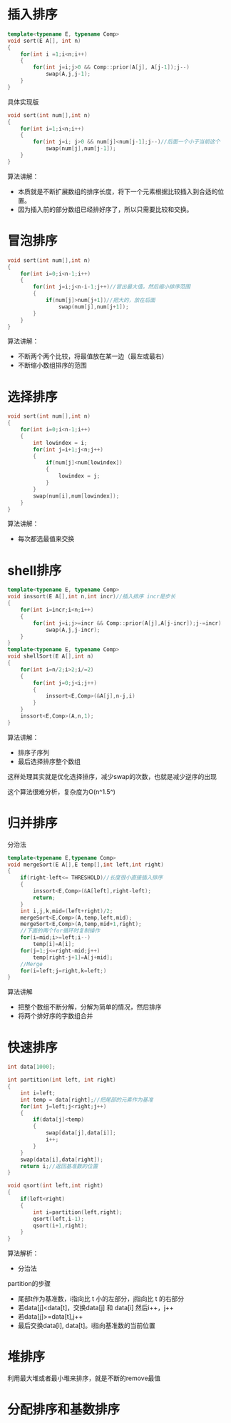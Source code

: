 # 插入排序

```c++
template<typename E, typename Comp>
void sort(E A[], int n)
{
    for(int i =1;i<n;i++)
    {
        for(int j=i;j>0 && Comp::prior(A[j], A[j-1]);j--)
            swap(A,j,j-1);
	}
}
```

具体实现版

```c++
void sort(int num[],int n)
{
    for(int i=1;i<n;i++)
    {
        for(int j=i; j>0 && num[j]<num[j-1];j--)//后面一个小于当前这个
            swap(num[j],num[j-1]);
    }
}
```

算法讲解：

- 本质就是不断扩展数组的排序长度，将下一个元素根据比较插入到合适的位置。
- 因为插入前的部分数组已经排好序了，所以只需要比较和交换。



# 冒泡排序

```c++
void sort(int num[],int n)
{
    for(int i=0;i<n-1;i++)
    {
        for(int j=i;j<n-i-1;j++)//冒出最大值，然后缩小排序范围
        {
            if(num[j]>num[j+1])//把大的，放在后面
                swap(num[j],num[j+1]);
        }
    }
}
```

算法讲解：

- 不断两个两个比较，将最值放在某一边（最左或最右）
- 不断缩小数组排序的范围



# 选择排序

```c++
void sort(int num[],int n)
{
    for(int i=0;i<n-1;i++)
    {
        int lowindex = i;
        for(int j=i+1;j<n;j++)
        {
            if(num[j]<num[lowindex])
            {
                lowindex = j;
			}
		}
        swap(num[i],num[lowindex]);
    }
}
```

算法讲解：

- 每次都选最值来交换



# shell排序

```c++
template<typename E, typename Comp>
void inssort(E A[],int n,int incr)//插入排序 incr是步长
{
    for(int i=incr;i<n;i++)
    {
        for(int j=i;j>=incr && Comp::prior(A[j],A[j-incr]);j-=incr)
            swap(A,j,j-incr);
	}
}
template<typename E, typename Comp>
void shellSort(E A[],int n)
{
    for(int i=n/2;i>2;i/=2)
    {
        for(int j=0;j<i;j++)
        {
            inssort<E,Comp>(&A[j],n-j,i)
        }
    }
    inssort<E,Comp>(A,n,1);
}
```

算法讲解：

- 排序子序列
- 最后选择排序整个数组

这样处理其实就是优化选择排序，减少swap的次数，也就是减少逆序的出现

这个算法很难分析，复杂度为O(n^1.5^)



# 归并排序

分治法

```c++
template<typename E,typename Comp>
void mergeSort(E A[],E temp[],int left,int right)
{
    if(right-left<= THRESHOLD)//长度很小直接插入排序
    {
        inssort<E,Comp>(&A[left],right-left);
        return;
    }
    int i,j,k,mid=(left+right)/2;
    mergeSort<E,Comp>(A,temp,left,mid);
    mergeSort<E,Comp>(A,temp,mid+1,right);
    //下面的两个for循环时复制操作
    for(i=mid;i>=left;i--)
        temp[i]=A[i];
    for(j=1;j<=right-mid;j++)
        temp[right-j+1]=A[j+mid];
    //Merge
    for(i=left;j=right,k=left;)
}
```

算法讲解

- 把整个数组不断分解，分解为简单的情况，然后排序
- 将两个排好序的字数组合并



# 快速排序



```c++
int data[1000];

int partition(int left, int right)
{
    int i=left;
    int temp = data[right];//把尾部的元素作为基准
    for(int j=left;j<right;j++)
    {
        if(data[j]<temp)
        {
            swap[data[j],data[i]];
            i++;
        }
    }
    swap(data[i],data[right]);
    return i;//返回基准数的位置
}

void qsort(int left,int right)
{
    if(left<right)
    {
        int i=partition(left,right);
        qsort(left,i-1);
        qsort(i+1,right);
    }
}
```

算法解析：

- 分治法

partition的步骤

- 尾部t作为基准数，i指向比 t 小的左部分，j指向比 t 的右部分
- 若data[j]<data[t]，交换data[j] 和 data[i] 然后i++，j++
- 若data[j]>=data[t],j++
- 最后交换data[i], data[t]。i指向基准数的当前位置



# 堆排序

利用最大堆或者最小堆来排序，就是不断的remove最值



# 分配排序和基数排序

